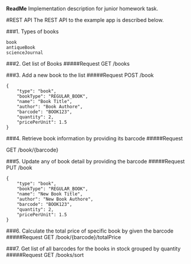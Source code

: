 **ReadMe**
Implementation description for junior homework task.

#REST API
The REST API to the example app is described below.

###1. Types of books
~~~~
book
antiqueBook
scienceJournal
~~~~

###2. Get list of Books
#####Request
GET   /books

###3. Add a new book to the list
#####Request
POST   /book 
~~~~
{
    "type": "book",
    "bookType": "REGULAR_BOOK",
    "name": "Book Title",
    "author": "Book Authore",
    "barcode": "BOOK123",
    "quantity": 2,
    "pricePerUnit": 1.5
}
~~~~

###4. Retrieve book information by providing its barcode
#####Request

GET   /book/{barcode}

###5. Update any of book detail by providing the barcode
#####Request
PUT   /book

~~~~
{
    "type": "book",
    "bookType": "REGULAR_BOOK",
    "name": "New Book Title",
    "author": "New Book Authore",
    "barcode": "BOOK123",
    "quantity": 2,
    "pricePerUnit": 1.5
}
~~~~

###6. Calculate the total price of specific book by given the barcode
#####Request
GET   /book/{barcode}/totalPrice

    
###7. Get list of all barcodes for the books in stock grouped by quantity
#####Request
GET   /books/sort
